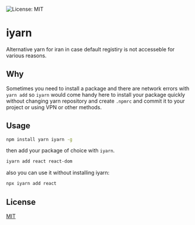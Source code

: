 ![License: MIT](https://img.shields.io/badge/License-MIT-blue.svg)
# iyarn
Alternative yarn for iran in case default registiry is not accesseble for various reasons.

## Why
Sometimes you need to install a package and there are network errors with `yarn add` so `iyarn` would come handy here to install your package quickly without changing yarn repository and create `.npmrc` and commit it to your project or using VPN or other methods.

## Usage
```sh
npm install yarn iyarn -g
```
then add your package of choice with `iyarn`.
```sh
iyarn add react react-dom
```
also you can use it without installing iyarn:
```sh
npx iyarn add react
```

## License

[MIT](https://github.com/nishanths/license/blob/master/LICENSE)
